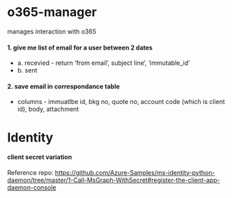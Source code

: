 # o365-manager
manages interaction with o365

#### 1. give me list of email for a user between 2 dates
- a. recevied - return ‘from email’, subject line’, ‘immutable_id’
- b. sent
#### 2. save email in correspondance table
- columns - immuatlbe id, bkg no, quote no, account code (which is client id), body, attachment

# Identity
#### client secret variation 
Reference repo: https://github.com/Azure-Samples/ms-identity-python-daemon/tree/master/1-Call-MsGraph-WithSecret#register-the-client-app-daemon-console


